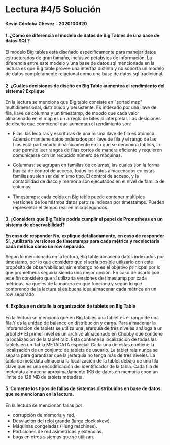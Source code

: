 # Lectura #4/5 Solución

#### Kevin Córdoba Chevez - 2020100920

#### 1. ¿Cómo se diferencia el modelo de datos de Big Tables de una base de datos SQL?

El modelo Big tables está diseñado específicamente para manejar datos estructurados de gran tamaño, inclusive petabytes de información. La diferencia entre este modelo y una base de datos sql mencionada en la lectura es que Big table provee una interfaz distinta y no soporta un modelo de datos completamente relacional como una base de datos sql tradicional.

#### 2. ¿Cuáles decisiones de diseño en Big Table aumentea el rendimiento del sistema? Explique

En la lectura se menciona que Big table consiste en "sorted map" multidimensional, distribuido y persistente. Es indexado por una llave de fila, llave de columna y un timestamp, de moodo que cada valor almacenado en el map es un arreglo de bites si interpretar.
Las desiciones de diseño que comprendí que aumentan el rendimiento son:

- Filas: las lecturas y escrituras de una misma llave de fila es atómica. Además mantiene datos ordenados por llave de fila y el rango de las filas está particinado dinámicamente en lo que se denomina tablets, lo que permite leer rangos de filas cortos de manera eficiente y requieren comunicarse con un reducido número de máquinas.
  
- Columnas: se agrupan en familias de columas, las cuales son la forma básica de control de acceso, todos los datos almacenados en estas familias suelen ser del mismo tipo. El control de acceso, y la contabilidad de disco y memoria son ejecutados en el nivel de familia de columas.


- Timestamps: cada celda en Big table puede contener múltiples versiones de los mismos datos pero se indexan por timestamps. Pueden representar el tiempo real en microsegundos.

#### 3. ¿Considera que Big Table podría cumplir el papel de Prometheus en un sistema de observabilidad?
**En caso de responder No, explique detalladamente, en caso de responder Sí, ¿utilizaría versiones de timestamps para cada métrica y recolectaría cada métrica como un row separado.**

Según lo mencionado en la lectura, Big table almacena datos indexados por timestamp, por lo que considero que sí sería posible utilizarlo con este propósito de observabilidad, sin embargo no es el objetivo prinicpal por lo que prometheus seguiría siendo una mejor opción.
En caso de usarlo con este fin considero que sí utilizaría versiones de timestamp por cada métricas, ya que es de la manera en que funciona y según lo que comprendo de la lectura sí es buena idea almacenar cada métrica en un row separado.

#### 4. Explique en detalle la organización de tablets en Big Table

En la lectura se menciona que en Big tables una tablet es el rango de una fila.Y es la unidad de balance en distribución y carga.
Para almacenar la inforamacion de tablets se utiliza una jerarquía de tres niveles análoga a un árbol B+
El primer nivel es un archivo almacenado en Chubby que contiene la localización de la tablet raíz. Esta contiene la localización de todas las tablets en un Tabla METADATA especial.
Cada una de estas contiene la localización de un conjunto de tablets de usuario.
La tablet raíz nunca se separa para garantizar que la jerarquía no tenga más de tres niveles.
La tabla de metadata almacena la localización de la tablet debajo de una fila clave que es una encodificación del identificador de la tabla.
Cada fila de metadata almacena aproximadamente 1KB de datos en memoria coon un límite de 128 MB de tablets metadata.

#### 5. Comente los tipos de fallas de sistemas distribuidos en base de datos que se mencionan en la lectura.

En la lectura se mencionan fallas por:

- corrupción de memoria y red.
- Desviación del reloj grande (large clock skew).
- Máquinas congeladas (Hung machines).
- Particiones de red asimetricas y extendias.
- bugs en otros sistemas que se utilizan.